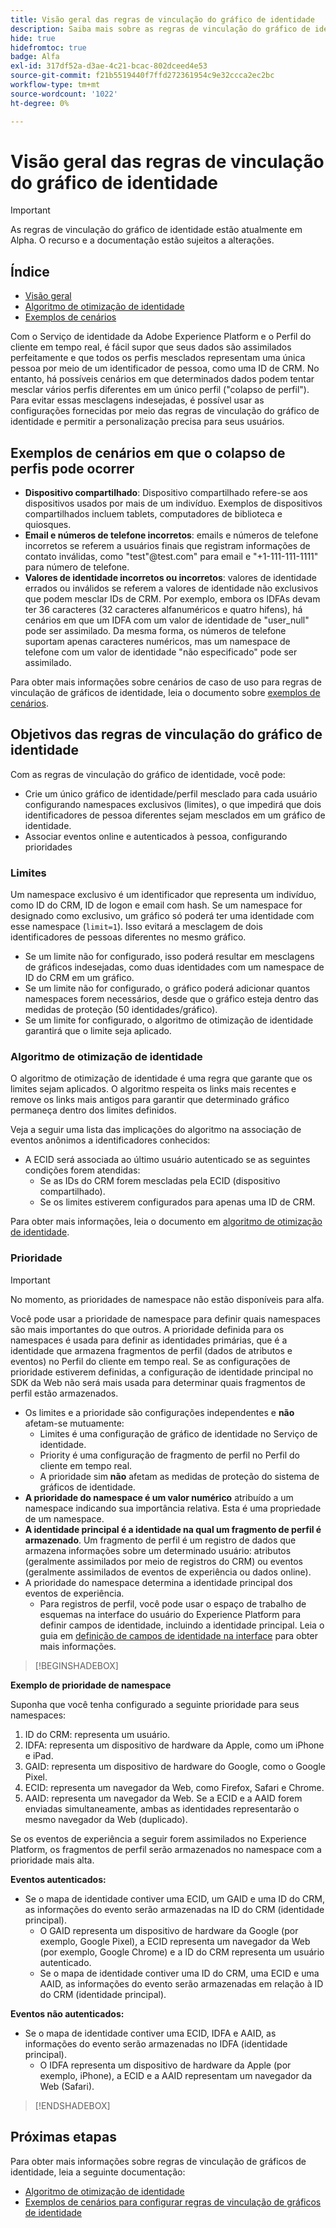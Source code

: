 ```yaml
---
title: Visão geral das regras de vinculação do gráfico de identidade
description: Saiba mais sobre as regras de vinculação do gráfico de identidade no Serviço de identidade.
hide: true
hidefromtoc: true
badge: Alfa
exl-id: 317df52a-d3ae-4c21-bcac-802dceed4e53
source-git-commit: f21b5519440f7ffd272361954c9e32ccca2ec2bc
workflow-type: tm+mt
source-wordcount: '1022'
ht-degree: 0%

---
```


# Visão geral das regras de vinculação do gráfico de identidade

>[!IMPORTANT]
>
>As regras de vinculação do gráfico de identidade estão atualmente em Alpha. O recurso e a documentação estão sujeitos a alterações.

## Índice 

* [Visão geral](./overview.md)
* [Algoritmo de otimização de identidade](./identity-optimization-algorithm.md)
* [Exemplos de cenários](./example-scenarios.md)

Com o Serviço de identidade da Adobe Experience Platform e o Perfil do cliente em tempo real, é fácil supor que seus dados são assimilados perfeitamente e que todos os perfis mesclados representam uma única pessoa por meio de um identificador de pessoa, como uma ID de CRM. No entanto, há possíveis cenários em que determinados dados podem tentar mesclar vários perfis diferentes em um único perfil (&quot;colapso de perfil&quot;). Para evitar essas mesclagens indesejadas, é possível usar as configurações fornecidas por meio das regras de vinculação do gráfico de identidade e permitir a personalização precisa para seus usuários.

## Exemplos de cenários em que o colapso de perfis pode ocorrer

* **Dispositivo compartilhado**: Dispositivo compartilhado refere-se aos dispositivos usados por mais de um indivíduo. Exemplos de dispositivos compartilhados incluem tablets, computadores de biblioteca e quiosques.
* **Email e números de telefone incorretos**: emails e números de telefone incorretos se referem a usuários finais que registram informações de contato inválidas, como &quot;test&quot;<span>@test.com&quot; para email e &quot;+1-111-111-1111&quot; para número de telefone.
* **Valores de identidade incorretos ou incorretos**: valores de identidade errados ou inválidos se referem a valores de identidade não exclusivos que podem mesclar IDs de CRM. Por exemplo, embora os IDFAs devam ter 36 caracteres (32 caracteres alfanuméricos e quatro hifens), há cenários em que um IDFA com um valor de identidade de &quot;user_null&quot; pode ser assimilado. Da mesma forma, os números de telefone suportam apenas caracteres numéricos, mas um namespace de telefone com um valor de identidade &quot;não especificado&quot; pode ser assimilado.

Para obter mais informações sobre cenários de caso de uso para regras de vinculação de gráficos de identidade, leia o documento sobre [exemplos de cenários](./example-scenarios.md).

## Objetivos das regras de vinculação do gráfico de identidade

Com as regras de vinculação do gráfico de identidade, você pode:

* Crie um único gráfico de identidade/perfil mesclado para cada usuário configurando namespaces exclusivos (limites), o que impedirá que dois identificadores de pessoa diferentes sejam mesclados em um gráfico de identidade.
* Associar eventos online e autenticados à pessoa, configurando prioridades

### Limites

Um namespace exclusivo é um identificador que representa um indivíduo, como ID do CRM, ID de logon e email com hash. Se um namespace for designado como exclusivo, um gráfico só poderá ter uma identidade com esse namespace (`limit=1`). Isso evitará a mesclagem de dois identificadores de pessoas diferentes no mesmo gráfico.

* Se um limite não for configurado, isso poderá resultar em mesclagens de gráficos indesejadas, como duas identidades com um namespace de ID do CRM em um gráfico.
* Se um limite não for configurado, o gráfico poderá adicionar quantos namespaces forem necessários, desde que o gráfico esteja dentro das medidas de proteção (50 identidades/gráfico).
* Se um limite for configurado, o algoritmo de otimização de identidade garantirá que o limite seja aplicado.

### Algoritmo de otimização de identidade

O algoritmo de otimização de identidade é uma regra que garante que os limites sejam aplicados. O algoritmo respeita os links mais recentes e remove os links mais antigos para garantir que determinado gráfico permaneça dentro dos limites definidos.

Veja a seguir uma lista das implicações do algoritmo na associação de eventos anônimos a identificadores conhecidos:

* A ECID será associada ao último usuário autenticado se as seguintes condições forem atendidas:
   * Se as IDs do CRM forem mescladas pela ECID (dispositivo compartilhado).
   * Se os limites estiverem configurados para apenas uma ID de CRM.

Para obter mais informações, leia o documento em [algoritmo de otimização de identidade](./identity-optimization-algorithm.md).

### Prioridade

>[!IMPORTANT]
>
>No momento, as prioridades de namespace não estão disponíveis para alfa.

Você pode usar a prioridade de namespace para definir quais namespaces são mais importantes do que outros. A prioridade definida para os namespaces é usada para definir as identidades primárias, que é a identidade que armazena fragmentos de perfil (dados de atributos e eventos) no Perfil do cliente em tempo real. Se as configurações de prioridade estiverem definidas, a configuração de identidade principal no SDK da Web não será mais usada para determinar quais fragmentos de perfil estão armazenados.

* Os limites e a prioridade são configurações independentes e **não** afetam-se mutuamente:
   * Limites é uma configuração de gráfico de identidade no Serviço de identidade.
   * Priority é uma configuração de fragmento de perfil no Perfil do cliente em tempo real.
   * A prioridade sim **não** afetam as medidas de proteção do sistema de gráficos de identidade.
* **A prioridade do namespace é um valor numérico** atribuído a um namespace indicando sua importância relativa. Esta é uma propriedade de um namespace.
* **A identidade principal é a identidade na qual um fragmento de perfil é armazenado**. Um fragmento de perfil é um registro de dados que armazena informações sobre um determinado usuário: atributos (geralmente assimilados por meio de registros do CRM) ou eventos (geralmente assimilados de eventos de experiência ou dados online).
* A prioridade do namespace determina a identidade principal dos eventos de experiência.
   * Para registros de perfil, você pode usar o espaço de trabalho de esquemas na interface do usuário do Experience Platform para definir campos de identidade, incluindo a identidade principal. Leia o guia em [definição de campos de identidade na interface](../../xdm/ui/fields/identity.md) para obter mais informações.

>[!BEGINSHADEBOX]

**Exemplo de prioridade de namespace**

Suponha que você tenha configurado a seguinte prioridade para seus namespaces:

1. ID do CRM: representa um usuário.
2. IDFA: representa um dispositivo de hardware da Apple, como um iPhone e iPad.
3. GAID: representa um dispositivo de hardware do Google, como o Google Pixel.
4. ECID: representa um navegador da Web, como Firefox, Safari e Chrome.
5. AAID: representa um navegador da Web.
Se a ECID e a AAID forem enviadas simultaneamente, ambas as identidades representarão o mesmo navegador da Web (duplicado).

Se os eventos de experiência a seguir forem assimilados no Experience Platform, os fragmentos de perfil serão armazenados no namespace com a prioridade mais alta.

**Eventos autenticados:**

* Se o mapa de identidade contiver uma ECID, um GAID e uma ID do CRM, as informações do evento serão armazenadas na ID do CRM (identidade principal).
   * O GAID representa um dispositivo de hardware da Google (por exemplo, Google Pixel), a ECID representa um navegador da Web (por exemplo, Google Chrome) e a ID do CRM representa um usuário autenticado.
   * Se o mapa de identidade contiver uma ID do CRM, uma ECID e uma AAID, as informações do evento serão armazenadas em relação à ID do CRM (identidade principal).

**Eventos não autenticados:**

* Se o mapa de identidade contiver uma ECID, IDFA e AAID, as informações do evento serão armazenadas no IDFA (identidade principal).
   * O IDFA representa um dispositivo de hardware da Apple (por exemplo, iPhone), a ECID e a AAID representam um navegador da Web (Safari).

>[!ENDSHADEBOX]

## Próximas etapas

Para obter mais informações sobre regras de vinculação de gráficos de identidade, leia a seguinte documentação:

* [Algoritmo de otimização de identidade](./identity-optimization-algorithm.md)
* [Exemplos de cenários para configurar regras de vinculação de gráficos de identidade](./example-scenarios.md)
